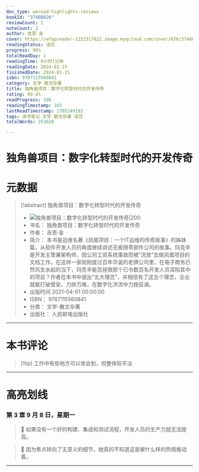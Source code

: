 ```yaml
---
doc_type: weread-highlights-reviews
bookId: "37408826"
reviewCount: 1
noteCount: 2
author: 吉恩·金
cover: https://wfqqreader-1252317822.image.myqcloud.com/cover/826/37408826/t7_37408826.jpg
readingStatus: 读完
progress: 98%
totalReadDay: 1
readingTime: 0小时1分钟
readingDate: 2024-01-15
finishedDate: 2024-01-15
isbn: 9787115560841
category: 文学 散文杂著
title: 独角兽项目：数字化转型时代的开发传奇
rating: 89.4%
readProgress: 100
readingTimestamp: 103
lastReadTimestamp: 1705249192
tags: 读书笔记 文学 散文杂著 读完
totalWords: 253828

---
```


# 独角兽项目：数字化转型时代的开发传奇

# 元数据
> [!abstract] 独角兽项目：数字化转型时代的开发传奇
> - ![ 独角兽项目：数字化转型时代的开发传奇|200](https://wfqqreader-1252317822.image.myqcloud.com/cover/826/37408826/t7_37408826.jpg)
> - 书名： 独角兽项目：数字化转型时代的开发传奇
> - 作者： 吉恩·金
> - 简介： 本书是运维名著《凤凰项目：一个IT运维的传奇故事》的姊妹篇，从软件开发人员的角度继续讲述无极限零部件公司的故事。玛克辛是开发主管兼架构师，因公司工资系统事故而被“流放”去做凤凰项目的文档工作。在这样一家刚刚度过百年华诞的老牌公司里，在电子商务已然风生水起的当下，玛克辛能否拯救那个已令数百名开发人员深陷其中的项目？作者在本书中提出“五大理念”，并相信有了这五个理念，企业就能打破壁垒、力排万难，在数字化洪流中力挽狂澜。
> - 出版时间 2021-04-01 00:00:00
> - ISBN： 9787115560841
> - 分类： 文学-散文杂著
> - 出版社： 人民邮电出版社


---

# 本书评论

> [!tip] 工作中有些地方可以体会到，但整体较平淡


---


# 高亮划线


### 第 3 章 9 月 8 日，星期一


> 📌 如果没有一个好的构建、集成和测试流程，开发人员的生产力就无法提高。

> 📌 因为焦点转向了无意义的细节，她真的不知道这是被什么样的热情推动着。

---

